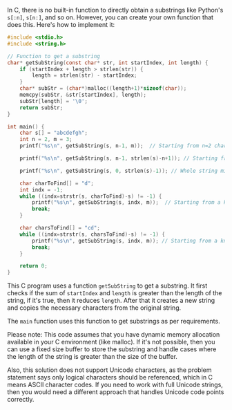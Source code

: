 In C, there is no built-in function to directly obtain a substrings like Python's `s[:n]`, `s[n:]`, and so on. However, you can create your own function that does this. Here's how to implement it:

```c
#include <stdio.h>
#include <string.h>

// Function to get a substring
char* getSubString(const char* str, int startIndex, int length) {
    if (startIndex + length > strlen(str)) {
        length = strlen(str) - startIndex;
    }
    char* subStr = (char*)malloc((length+1)*sizeof(char));
    memcpy(subStr, &str[startIndex], length);
    subStr[length] = '\0';
    return subStr;
}

int main() {
    char s[] = "abcdefgh";
    int n = 2, m = 3;
    printf("%s\n", getSubString(s, n-1, m));  // Starting from n=2 characters in and m=3 in length

    printf("%s\n", getSubString(s, n-1, strlen(s)-n+1)); // Starting from n characters in, up to the end of the string

    printf("%s\n", getSubString(s, 0, strlen(s)-1)); // Whole string minus last character

    char charToFind[] = "d";
    int indx = -1;
    while ((indx=strstr(s, charToFind)-s) != -1) {
        printf("%s\n", getSubString(s, indx, m));  // Starting from a known character char="d" within the string and of m length
        break;
    }

    char charsToFind[] = "cd";
    while ((indx=strstr(s, charsToFind)-s) != -1) {
        printf("%s\n", getSubString(s, indx, m)); // Starting from a known substring chars="cd" within the string and of m length
        break;
    }

    return 0;
}
```
This C program uses a function `getSubString` to get a substring. It first checks if the sum of `startIndex` and `length` is greater than the length of the string, if it's true, then it reduces `length`. After that it creates a new string and copies the necessary characters from the original string. 

The `main` function uses this function to get substrings as per requirements.

Please note: This code assumes that you have dynamic memory allocation available in your C environment (like malloc). If it's not possible, then you can use a fixed size buffer to store the substring and handle cases where the length of the string is greater than the size of the buffer. 

Also, this solution does not support Unicode characters, as the problem statement says only logical characters should be referenced, which in C means ASCII character codes. If you need to work with full Unicode strings, then you would need a different approach that handles Unicode code points correctly.
